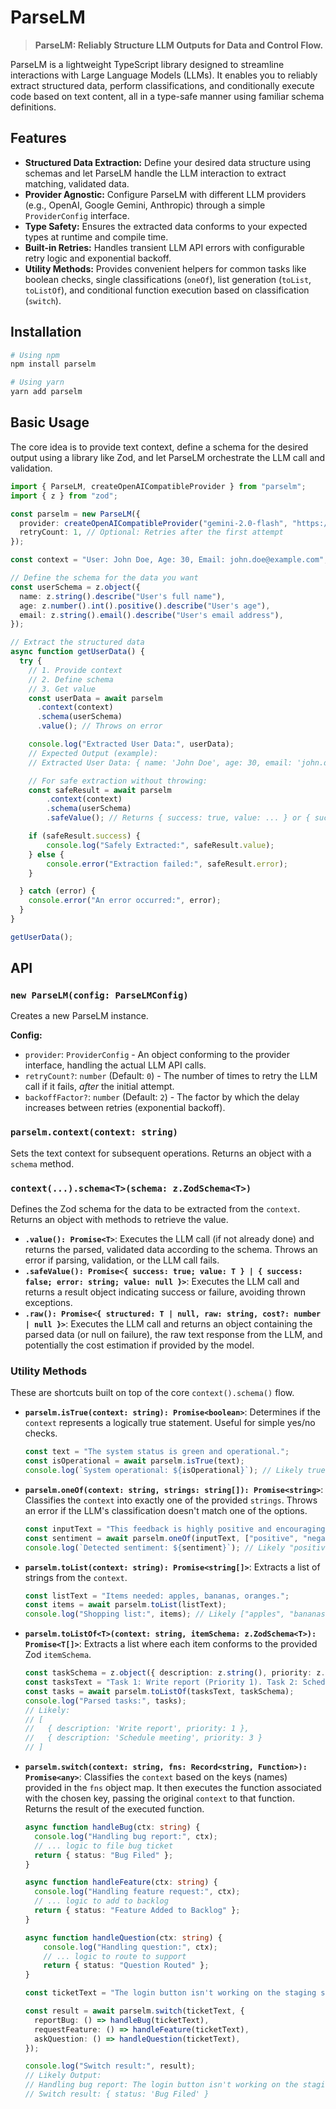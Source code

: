 # ParseLM

> **ParseLM: Reliably Structure LLM Outputs for Data and Control Flow.**

ParseLM is a lightweight TypeScript library designed to streamline interactions with Large Language Models (LLMs). It enables you to reliably extract structured data, perform classifications, and conditionally execute code based on text content, all in a type-safe manner using familiar schema definitions.

## Features

*   **Structured Data Extraction:** Define your desired data structure using schemas and let ParseLM handle the LLM interaction to extract matching, validated data.
*   **Provider Agnostic:** Configure ParseLM with different LLM providers (e.g., OpenAI, Google Gemini, Anthropic) through a simple `ProviderConfig` interface.
*   **Type Safety:** Ensures the extracted data conforms to your expected types at runtime and compile time.
*   **Built-in Retries:** Handles transient LLM API errors with configurable retry logic and exponential backoff.
*   **Utility Methods:** Provides convenient helpers for common tasks like boolean checks, single classifications (`oneOf`), list generation (`toList`, `toListOf`), and conditional function execution based on classification (`switch`).

## Installation

```bash
# Using npm
npm install parselm

# Using yarn
yarn add parselm
```

## Basic Usage

The core idea is to provide text context, define a schema for the desired output using a library like Zod, and let ParseLM orchestrate the LLM call and validation.

```typescript
import { ParseLM, createOpenAICompatibleProvider } from "parselm";
import { z } from "zod";

const parselm = new ParseLM({
  provider: createOpenAICompatibleProvider("gemini-2.0-flash", "https://generativelanguage.googleapis.com/v1beta", process.env.API_KEY),
  retryCount: 1, // Optional: Retries after the first attempt
});

const context = "User: John Doe, Age: 30, Email: john.doe@example.com";

// Define the schema for the data you want
const userSchema = z.object({
  name: z.string().describe("User's full name"),
  age: z.number().int().positive().describe("User's age"),
  email: z.string().email().describe("User's email address"),
});

// Extract the structured data
async function getUserData() {
  try {
    // 1. Provide context
    // 2. Define schema
    // 3. Get value
    const userData = await parselm
      .context(context)
      .schema(userSchema)
      .value(); // Throws on error

    console.log("Extracted User Data:", userData);
    // Expected Output (example):
    // Extracted User Data: { name: 'John Doe', age: 30, email: 'john.doe@example.com' }

    // For safe extraction without throwing:
    const safeResult = await parselm
        .context(context)
        .schema(userSchema)
        .safeValue(); // Returns { success: true, value: ... } or { success: false, error: ..., value: null }

    if (safeResult.success) {
        console.log("Safely Extracted:", safeResult.value);
    } else {
        console.error("Extraction failed:", safeResult.error);
    }

  } catch (error) {
    console.error("An error occurred:", error);
  }
}

getUserData();
```

## API

### `new ParseLM(config: ParseLMConfig)`

Creates a new ParseLM instance.

**Config:**

*   `provider`: `ProviderConfig` - An object conforming to the provider interface, handling the actual LLM API calls.
*   `retryCount?`: `number` (Default: `0`) - The number of times to retry the LLM call if it fails, *after* the initial attempt.
*   `backoffFactor?`: `number` (Default: `2`) - The factor by which the delay increases between retries (exponential backoff).

### `parselm.context(context: string)`

Sets the text context for subsequent operations. Returns an object with a `schema` method.

### `context(...).schema<T>(schema: z.ZodSchema<T>)`

Defines the Zod schema for the data to be extracted from the `context`. Returns an object with methods to retrieve the value.

*   **`.value(): Promise<T>`**: Executes the LLM call (if not already done) and returns the parsed, validated data according to the schema. Throws an error if parsing, validation, or the LLM call fails.
*   **`.safeValue(): Promise<{ success: true; value: T } | { success: false; error: string; value: null }>`**: Executes the LLM call and returns a result object indicating success or failure, avoiding thrown exceptions.
*   **`.raw(): Promise<{ structured: T | null, raw: string, cost?: number | null }>`**: Executes the LLM call and returns an object containing the parsed data (or null on failure), the raw text response from the LLM, and potentially the cost estimation if provided by the model.

### Utility Methods

These are shortcuts built on top of the core `context().schema()` flow.

*   **`parselm.isTrue(context: string): Promise<boolean>`**: Determines if the `context` represents a logically true statement. Useful for simple yes/no checks.
    ```typescript
    const text = "The system status is green and operational.";
    const isOperational = await parselm.isTrue(text);
    console.log(`System operational: ${isOperational}`); // Likely true
    ```

*   **`parselm.oneOf(context: string, strings: string[]): Promise<string>`**: Classifies the `context` into exactly one of the provided `strings`. Throws an error if the LLM's classification doesn't match one of the options.
    ```typescript
    const inputText = "This feedback is highly positive and encouraging!";
    const sentiment = await parselm.oneOf(inputText, ["positive", "negative", "neutral"]);
    console.log(`Detected sentiment: ${sentiment}`); // Likely "positive"
    ```

*   **`parselm.toList(context: string): Promise<string[]>`**: Extracts a list of strings from the `context`.
    ```typescript
    const listText = "Items needed: apples, bananas, oranges.";
    const items = await parselm.toList(listText);
    console.log("Shopping list:", items); // Likely ["apples", "bananas", "oranges"]
    ```

*   **`parselm.toListOf<T>(context: string, itemSchema: z.ZodSchema<T>): Promise<T[]>`**: Extracts a list where each item conforms to the provided Zod `itemSchema`.
    ```typescript
    const taskSchema = z.object({ description: z.string(), priority: z.number() });
    const tasksText = "Task 1: Write report (Priority 1). Task 2: Schedule meeting (Priority 3).";
    const tasks = await parselm.toListOf(tasksText, taskSchema);
    console.log("Parsed tasks:", tasks);
    // Likely:
    // [
    //   { description: 'Write report', priority: 1 },
    //   { description: 'Schedule meeting', priority: 3 }
    // ]
    ```

*   **`parselm.switch(context: string, fns: Record<string, Function>): Promise<any>`**: Classifies the `context` based on the keys (names) provided in the `fns` object map. It then executes the function associated with the chosen key, passing the original `context` to that function. Returns the result of the executed function.
    ```typescript
    async function handleBug(ctx: string) {
      console.log("Handling bug report:", ctx);
      // ... logic to file bug ticket
      return { status: "Bug Filed" };
    }

    async function handleFeature(ctx: string) {
      console.log("Handling feature request:", ctx);
      // ... logic to add to backlog
      return { status: "Feature Added to Backlog" };
    }

    async function handleQuestion(ctx: string) {
        console.log("Handling question:", ctx);
        // ... logic to route to support
        return { status: "Question Routed" };
    }

    const ticketText = "The login button isn't working on the staging server.";

    const result = await parselm.switch(ticketText, {
      reportBug: () => handleBug(ticketText),
      requestFeature: () => handleFeature(ticketText),
      askQuestion: () => handleQuestion(ticketText),
    });

    console.log("Switch result:", result);
    // Likely Output:
    // Handling bug report: The login button isn't working on the staging server.
    // Switch result: { status: 'Bug Filed' }
    ```